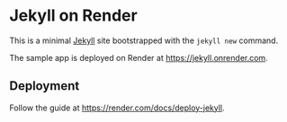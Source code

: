 # Jekyll on Render

This is a minimal [Jekyll](https://jekyllrb.com/) site bootstrapped with the `jekyll new` command.

The sample app is deployed on Render at https://jekyll.onrender.com.

## Deployment

Follow the guide at https://render.com/docs/deploy-jekyll.
